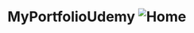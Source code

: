 # MyPortfolioUdemy ![Home](https://github.com/user-attachments/assets/aae86ad8-c7fb-436a-b680-77e408022c11)

